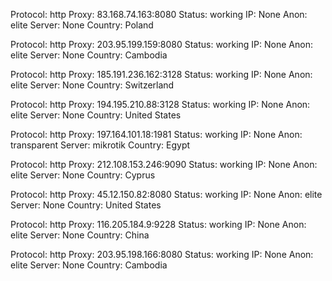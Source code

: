 Protocol: http
Proxy: 83.168.74.163:8080
Status: working
IP: None
Anon: elite
Server: None
Country: Poland

Protocol: http
Proxy: 203.95.199.159:8080
Status: working
IP: None
Anon: elite
Server: None
Country: Cambodia

Protocol: http
Proxy: 185.191.236.162:3128
Status: working
IP: None
Anon: elite
Server: None
Country: Switzerland

Protocol: http
Proxy: 194.195.210.88:3128
Status: working
IP: None
Anon: elite
Server: None
Country: United States

Protocol: http
Proxy: 197.164.101.18:1981
Status: working
IP: None
Anon: transparent
Server: mikrotik
Country: Egypt

Protocol: http
Proxy: 212.108.153.246:9090
Status: working
IP: None
Anon: elite
Server: None
Country: Cyprus

Protocol: http
Proxy: 45.12.150.82:8080
Status: working
IP: None
Anon: elite
Server: None
Country: United States

Protocol: http
Proxy: 116.205.184.9:9228
Status: working
IP: None
Anon: elite
Server: None
Country: China

Protocol: http
Proxy: 203.95.198.166:8080
Status: working
IP: None
Anon: elite
Server: None
Country: Cambodia

